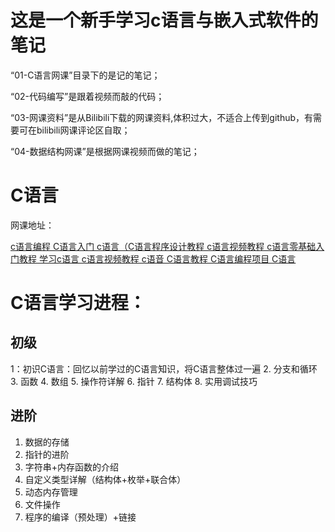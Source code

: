 # 这是一个新手学习c语言与嵌入式软件的笔记

“01-C语言网课”目录下的是记的笔记；

“02-代码编写”是跟着视频而敲的代码；

“03-网课资料”是从Bilibili下载的网课资料,体积过大，不适合上传到github，有需要可在bilibili网课评论区自取；

“04-数据结构网课”是根据网课视频而做的笔记；


# C语言

网课地址：

[c语言编程 C语言入门 c语言（C语言程序设计教程 c语言视频教程 c语言零基础入门教程 学习c语言 c语言视频教程 c语音 C语言教程 C语言编程项目 C语言](https://www.bilibili.com/video/BV1q54y1q79w/?p=81&share_source=copy_web&vd_source=fd049f4c32ec0ad887e1ce34bb1a78f3)

# C语言学习进程：
## 初级

1：初识C语言：回忆以前学过的C语言知识，将C语言整体过一遍
2. 分支和循环
3. 函数
4. 数组
5. 操作符详解
6. 指针
7. 结构体
8. 实用调试技巧

## 进阶

1. 数据的存储
2. 指针的进阶
3. 字符串+内存函数的介绍
4. 自定义类型详解（结构体+枚举+联合体）
5. 动态内存管理
6. 文件操作
7. 程序的编译（预处理）+链接



















